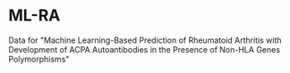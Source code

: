 # ML-RA
Data for "Machine Learning-Based Prediction of Rheumatoid Arthritis with Development of ACPA Autoantibodies in the Presence of Non-HLA Genes Polymorphisms"
